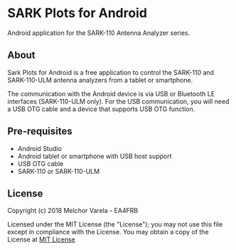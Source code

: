 # SARK Plots for Android
Android application for the SARK-110 Antenna Analyzer series.

## About
Sark Plots for Android is a free application to control the SARK-110 and SARK-110-ULM antenna analyzers from a tablet or smartphone. 

The communication with the Android device is via USB or Bluetooth LE interfaces (SARK-110-ULM only). For the USB communication, you will need a USB OTG cable and a device that supports USB OTG function.

## Pre-requisites
- Android Studio
- Android tablet or smartphone with USB host support 
- USB OTG cable
- SARK-110 or SARK-110-ULM

## License
Copyright (c) 2018 Melchor Varela - EA4FRB

Licensed under the MIT License (the "License");
you may not use this file except in compliance with the License.
You may obtain a copy of the License at [MIT License](https://opensource.org/licenses/MIT)

	